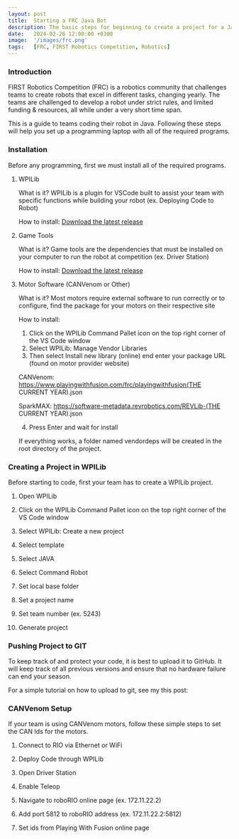 ```yaml
---
layout: post
title:  Starting a FRC Java Bot
description: The basic steps for beginning to create a project for a Java FIRST Robotics Competition robot.
date:   2024-02-26 12:00:00 +0300
image:  '/images/frc.png'
tags:   [FRC, FIRST Robotics Competition, Robotics]
---
```


### Introduction

FIRST Robotics Competition (FRC) is a robotics community that challenges teams to create robots that excel in different tasks, changing yearly.
The teams are challenged to develop a robot under strict rules, and limited funding & resources, all while under a very short time span.

This is a guide to teams coding their robot in Java. Following these steps will help you set up a programming laptop with all of the required programs.


### Installation

Before any programming, first we must install all of the required programs. 

1. WPILib

    What is it?
    WPILib is a plugin for VSCode built to assist your team with specific functions while building your robot (ex. Deploying Code to Robot)


    How to install:
    [Download the latest release](https://github.com/wpilibsuite/allwpilib/releases)


2. Game Tools

    What is it?
    Game tools are the dependencies that must be installed on your computer to run the robot at competition (ex. Driver Station)


    How to install:
    [Download the latest release](https://www.ni.com/en/support/downloads/drivers/download.frc-game-tools.html#500107)


3. Motor Software (CANVenom or Other)

    What is it?
    Most motors require external software to run correctly or to configure, find the package for your motors on their respective site


    How to install:
    1. Click on the WPILib Command Pallet icon on the top right corner of the VS Code window
    2. Select WPILib: Manage Vendor Libraries
    3. Then select Install new library (online) end enter your package URL (found on motor provider website)

    CANVenom:
    https://www.playingwithfusion.com/frc/playingwithfusion(THE CURRENT YEAR).json


    SparkMAX:
    https://software-metadata.revrobotics.com/REVLib-(THE CURRENT YEAR).json

    4. Press Enter and wait for install


    If everything works, a folder named vendordeps will be created in the root directory of the project.


### Creating a Project in WPILib

Before starting to code, first your team has to create a WPILib project.

1. Open WPILib

2. Click on the WPILib Command Pallet icon on the top right corner of the VS Code window

3. Select WPILib: Create a new project

4. Select template

5. Select JAVA

6. Select Command Robot

7. Set local base folder

8. Set a project name

9. Set team number (ex. 5243)

10. Generate project


### Pushing Project to GIT

To keep track of and protect your code, it is best to upload it to GitHub. It will keep track of all previous versions and ensure that no hardware failure can end your season.

For a simple tutorial on how to upload to git, see my this post:


### CANVenom Setup

If your team is using CANVenom motors, follow these simple steps to set the CAN Ids for the motors. 

1. Connect to RIO via Ethernet or WiFi

2. Deploy Code through WPILib

3. Open Driver Station

4. Enable Teleop

5. Navigate to roboRIO online page (ex. 172.11.22.2)

6. Add port 5812 to roboRIO address (ex. 172.11.22.2:5812)

7. Set ids from Playing With Fusion online page